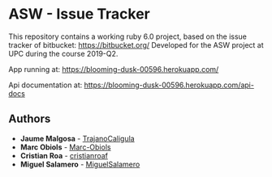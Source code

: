 # ASW - Issue Tracker

This repository contains a working ruby 6.0 project, based on the issue tracker of bitbucket: https://bitbucket.org/
Developed for the ASW project at UPC during the course 2019-Q2.

App running at: https://blooming-dusk-00596.herokuapp.com/

Api documentation at: https://blooming-dusk-00596.herokuapp.com/api-docs


## Authors

* **Jaume Malgosa** - [TrajanoCaligula](https://github.com/TrajanoCaligula)
* **Marc Obiols** - [Marc-Obiols](https://github.com/Marc-Obiols)
* **Cristian Roa** - [cristianroaf](https://github.com/cristianroaf)
* **Miguel Salamero** - [MiguelSalamero	](https://github.com/MiguelSalamero)
